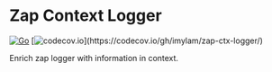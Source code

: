 # Zap Context Logger

[![Go](https://github.com/imylam/zap-ctx-logger/actions/workflows/unit-tests.yml/badge.svg?branch=master)](https://github.com/imylam/zap-ctx-logger/actions/workflows/unit-tests.yml)
[![codecov.io](https://codecov.io/gh/imylam/zap-ctx-logger/branch/master/graphs/badge.svg?)](https://codecov.io/gh/imylam/zap-ctx-logger/)

Enrich zap logger with information in context.